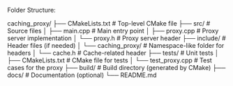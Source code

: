 Folder Structure:

caching_proxy/
├── CMakeLists.txt          # Top-level CMake file
├── src/                    # Source files
│   ├── main.cpp            # Main entry point
│   ├── proxy.cpp           # Proxy server implementation
│   └── proxy.h             # Proxy server header
├── include/                # Header files (if needed)
│   └── caching_proxy/      # Namespace-like folder for headers
│       └── cache.h         # Cache-related header
├── tests/                  # Unit tests
│   ├── CMakeLists.txt      # CMake file for tests
│   └── test_proxy.cpp      # Test cases for the proxy
├── build/                  # Build directory (generated by CMake)
├── docs/                   # Documentation (optional)
└── README.md    